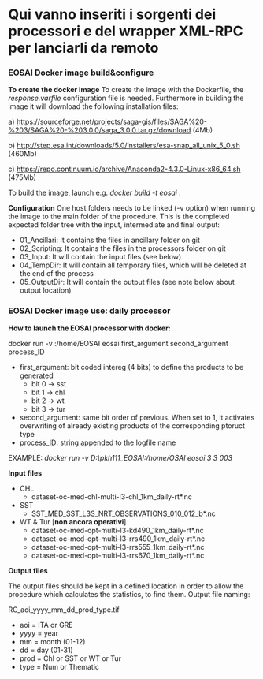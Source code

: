 # Qui vanno inseriti i sorgenti dei processori e del wrapper XML-RPC per lanciarli da remoto

### EOSAI Docker image build&configure

**To create the docker image**
To create the image with the Dockerfile, the *response.varfile* configuration file is needed. 
Furthermore in building the image it will download the following installation files:

a) https://sourceforge.net/projects/saga-gis/files/SAGA%20-%203/SAGA%20-%203.0.0/saga_3.0.0.tar.gz/download (4Mb)

b) http://step.esa.int/downloads/5.0/installers/esa-snap_all_unix_5_0.sh (460Mb)

c) https://repo.continuum.io/archive/Anaconda2-4.3.0-Linux-x86_64.sh (475Mb)

To build the image, launch e.g.
*docker build -t eosai .*

**Configuration**
One host folders needs to be linked (-v option) when running the image to the main folder of the procedure.
This is the completed expected folder tree with the input, intermediate and final output:
- 01_Ancillari: It contains the files in ancillary folder on git
- 02_Scripting: It contains the files in the processors folder on git
- 03_Input: It will contain the input files (see below)
- 04_TempDir: It will contain all temporary files, which will be deleted at the end of the process
- 05_OutputDir: It will contain the output files (see note below about output location)

### EOSAI Docker image use: daily processor
**How to launch the EOSAI processor with docker:**

docker run -v <host path to main folder>:/home/EOSAI eosai first_argument second_argument process_ID

* first_argument: bit coded intereg (4 bits) to define the products to be generated
    - bit 0 -> sst
    - bit 1 -> chl
    - bit 2 -> wt
    - bit 3 -> tur
* second_argument: same bit order of previous. When set to 1, it activates overwriting of already existing products of the corresponding ptoruct type
* process_ID: string appended to the logfile name

EXAMPLE:
*docker run -v D:\pkh111_EOSAI:/home/OSAI eosai 3 3 003*

**Input files**

* CHL
    - dataset-oc-med-chl-multi-l3-chl_1km_daily-rt*.nc
* SST
    - SST_MED_SST_L3S_NRT_OBSERVATIONS_010_012_b*.nc
* WT & Tur [**non ancora operativi**]
    - dataset-oc-med-opt-multi-l3-kd490_1km_daily-rt*.nc
    - dataset-oc-med-opt-multi-l3-rrs490_1km_daily-rt*.nc
    - dataset-oc-med-opt-multi-l3-rrs555_1km_daily-rt*.nc
    - dataset-oc-med-opt-multi-l3-rrs670_1km_daily-rt*.nc

**Output files**

The output files should be kept in a defined location in order to allow the procedure which calculates the statistics, to find them.
Output file naming:

RC_aoi_yyyy_mm_dd_prod_type.tif

- aoi = ITA or GRE
- yyyy = year
- mm = month (01-12)
- dd = day (01-31)
- prod = Chl or SST or WT or Tur
- type = Num or Thematic


